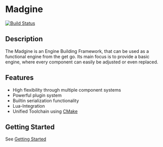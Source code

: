 # Madgine

[![Build Status](http://37.221.194.184:8080/buildStatus/icon?job=Madgine%20Pipeline/master&style=plastic)](http://37.221.194.184:8080/job/Madgine%20Pipeline/job/master)

## Description

The Madgine is an Engine Building Framework, that can be used as a functional engine from the get go. 
Its main focus is to provide a basic engine, where every component can easily be adjusted or even replaced.


## Features

* High flexibility through multiple component systems
* Powerful plugin system
* Builtin serialization functionality
* Lua-Integration
* Unified Toolchain using [CMake][]

## Getting Started

See [Getting Started](doc/gettingStarted.md)

[CMake]: .
